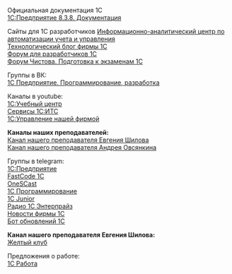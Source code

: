 

Официальная документация 1С  
[1С:Предприятие 8.3.8. Документация](https://its.1c.ru/db/v838doc/browse/13/-1/5)  

Сайты для 1С разработчиков
[Информационно-аналитический центр по автоматизации учета и управления](https://infostart.ru)  
[Технологический блог фирмы 1С](https://wonderland.v8.1c.ru)  
[Форум для разработчиков 1С](https://forum.mista.ru)  
[Форум Чистова. Подготовка к экзаменам 1С](https://forum.chistov.pro)  

Группы в ВК:  
[1С Предприятие. Программирование, разработка](https://vk.com/club59205959)  

Каналы в youtube:  
[1С:Учебный центр](https://www.youtube.com/channel/UCY5KNuYZAp2a67pOZGdpdDg/featured)  
[Сервисы 1С:ИТС](https://www.youtube.com/channel/UCbEzbSPmQgONQG2ogEVbgBQ/featured)  
[1С:Управление нашей фирмой](https://www.youtube.com/channel/UCXI7GFwPimAeeYYgMbIzgKg)  

**Каналы наших преподавателей:**  
[Канал нашего преподавателя Евгения Шилова](https://www.youtube.com/channel/UCO1Vs4ZvpxC7Cke2BIFFDuA)  
[Канал нашего преподавателя Андрея Овсянкина](https://www.youtube.com/channel/UCvtbWjVxUuDEGK_pUeGjnSw)  

Группы в telegram:  
[1С:Предприятие](https://t.me/onecv8)  
[FastCode 1С](https://t.me/FastCodeIM)  
[OneSCast](https://t.me/OneSCast)  
[1С Программирование](https://t.me/prog_1c)  
[1C Junior](https://t.me/junior1c)  
[Радио 1С Энтерпрайз](https://t.me/radio1c)  
[Новости фирмы 1С](@News1C_bot)  
[Бот обновлений 1С](@Damask_deployment_bot)  

**Канал нашего преподавателя Евгения Шилова:**  
[Желтый клуб](https://t.me/yellowclub_official)  

Предложения о работе:  
[1С Работа](https://t.me/joboneC) 



